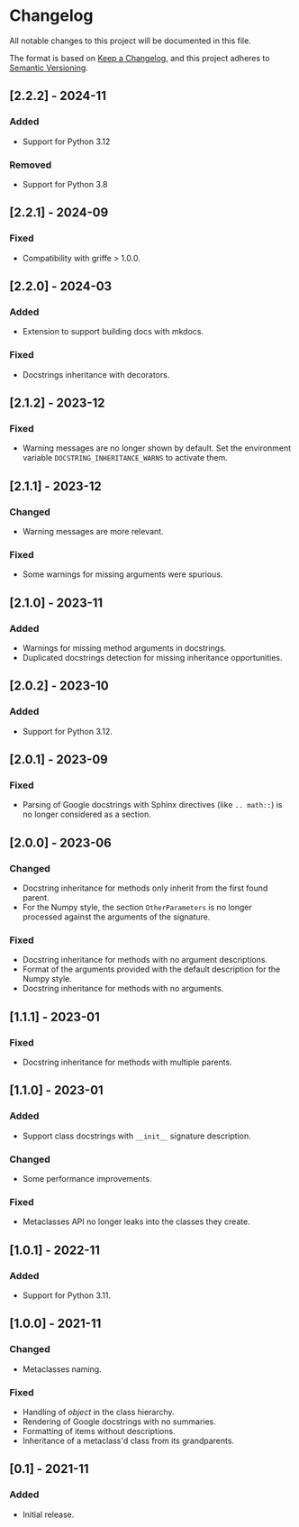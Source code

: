 <!--
 Copyright 2021 Antoine DECHAUME

 This work is licensed under the Creative Commons Attribution 4.0
 International License. To view a copy of this license, visit
 http://creativecommons.org/licenses/by/4.0/ or send a letter to Creative
 Commons, PO Box 1866, Mountain View, CA 94042, USA.
 -->

# Changelog
All notable changes to this project will be documented in this file.

The format is based on [Keep a Changelog](https://keepachangelog.com/en/1.0.0/),
and this project adheres to [Semantic Versioning](https://semver.org/spec/v2.0.0.html).

## [2.2.2] - 2024-11
### Added
- Support for Python 3.12
### Removed
- Support for Python 3.8

## [2.2.1] - 2024-09
### Fixed
- Compatibility with griffe > 1.0.0.

## [2.2.0] - 2024-03
### Added
- Extension to support building docs with mkdocs.
### Fixed
- Docstrings inheritance with decorators.

## [2.1.2] - 2023-12
### Fixed
- Warning messages are no longer shown by default.
  Set the environment variable `DOCSTRING_INHERITANCE_WARNS` to activate them.

## [2.1.1] - 2023-12
### Changed
- Warning messages are more relevant.
### Fixed
- Some warnings for missing arguments were spurious.

## [2.1.0] - 2023-11
### Added
- Warnings for missing method arguments in docstrings.
- Duplicated docstrings detection for missing inheritance opportunities.

## [2.0.2] - 2023-10
### Added
- Support for Python 3.12.

## [2.0.1] - 2023-09
### Fixed
- Parsing of Google docstrings with Sphinx directives (like `.. math::`) is no longer considered as a section.

## [2.0.0] - 2023-06
### Changed
- Docstring inheritance for methods only inherit from the first found parent.
- For the Numpy style, the section `OtherParameters` is no longer processed against the arguments of the signature.
### Fixed
- Docstring inheritance for methods with no argument descriptions.
- Format of the arguments provided with the default description for the Numpy style.
- Docstring inheritance for methods with no arguments.

## [1.1.1] - 2023-01
### Fixed
- Docstring inheritance for methods with multiple parents.

## [1.1.0] - 2023-01
### Added
- Support class docstrings with `__init__` signature description.
### Changed
- Some performance improvements.
### Fixed
- Metaclasses API no longer leaks into the classes they create.

## [1.0.1] - 2022-11
### Added
- Support for Python 3.11.

## [1.0.0] - 2021-11
### Changed
- Metaclasses naming.
### Fixed
- Handling of *object* in the class hierarchy.
- Rendering of Google docstrings with no summaries.
- Formatting of items without descriptions.
- Inheritance of a metaclass'd class from its grandparents.

## [0.1] - 2021-11
### Added
- Initial release.
